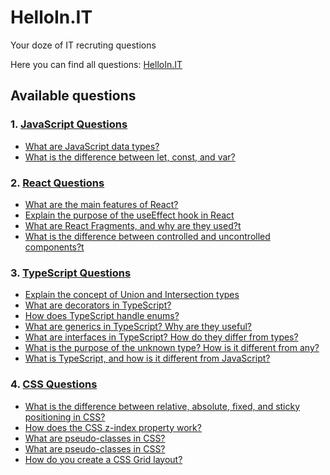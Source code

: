# HelloIn.IT

Your doze of IT recruting questions

Here you can find all questions: [HelloIn.IT](https://helloin.it)

## Available questions

### 1. [JavaScript Questions](https://helloin.it/questions/javascript/)

- [What are JavaScript data types?](https://helloin.it/questions/javascript/what-are-javascript-data-types)
- [What is the difference between let, const, and var?](https://helloin.it/questions/javascript/what-is-the-difference-between-let-const-and-var)

### 2. [React Questions](https://helloin.it/questions/react/)

- [What are the main features of React?](https://helloin.it/questions/react/what-are-the-main-features-of-react)
- [Explain the purpose of the useEffect hook in React](https://helloin.it/questions/react/explain-the-purpose-of-the-useeffect-hook-in-react)
- [What are React Fragments, and why are they used?t](https://helloin.it/questions/react/what-are-react-fragments-and-why-are-they-used)
- [What is the difference between controlled and uncontrolled components?t](https://helloin.it/questions/react/what-is-the-difference-between-controlled-and-uncontrolled-components)

### 3. [TypeScript Questions](https://helloin.it/questions/typescript/)

- [Explain the concept of Union and Intersection types](https://helloin.it/questions/typescript/typescript-union-intersection-types)
- [What are decorators in TypeScript?](https://helloin.it/questions/typescript/typescript-decorators)
- [How does TypeScript handle enums?](https://helloin.it/questions/typescript/typescript-enums)
- [What are generics in TypeScript? Why are they useful?](https://helloin.it/questions/typescript/typescript-generics)
- [What are interfaces in TypeScript? How do they differ from types?](https://helloin.it/questions/typescript/typescript-interfaces-vs-types)
- [What is the purpose of the unknown type? How is it different from any?](https://helloin.it/questions/typescript/typescript-unknown-vs-any)
- [What is TypeScript, and how is it different from JavaScript?](https://helloin.it/questions/typescript/what-is-typescript-difference-with-javascript)

### 4. [CSS Questions](https://helloin.it/questions/css/)

- [What is the difference between relative, absolute, fixed, and sticky positioning in CSS?](https://helloin.it/questions/css/css-positioning-differences)
- [How does the CSS z-index property work?](https://helloin.it/questions/css/css-z-index-explained)
- [What are pseudo-classes in CSS?](https://helloin.it/questions/css/css-pseudo-classes)
- [What are pseudo-classes in CSS?](https://helloin.it/questions/css/css-units-differences)
- [How do you create a CSS Grid layout?](https://helloin.it/questions/css/css-grid-layout)
